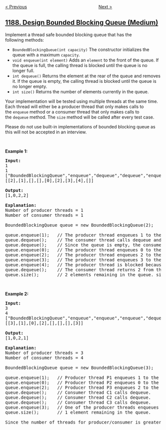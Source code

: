 <!--|This file generated by command(leetcode description); DO NOT EDIT.    |-->
<!--+----------------------------------------------------------------------+-->
<!--|@author    openset <openset.wang@gmail.com>                           |-->
<!--|@link      https://github.com/openset                                 |-->
<!--|@home      https://github.com/openset/leetcode                        |-->
<!--+----------------------------------------------------------------------+-->

[< Previous](https://github.com/openset/leetcode/tree/master/problems/make-array-strictly-increasing "Make Array Strictly Increasing")
　　　　　　　　　　　　　　　　
[Next >](https://github.com/openset/leetcode/tree/master/problems/maximum-number-of-balloons "Maximum Number of Balloons")

## [1188. Design Bounded Blocking Queue (Medium)](https://leetcode.com/problems/design-bounded-blocking-queue "设计有限阻塞队列")

<p>Implement a thread safe bounded&nbsp;blocking queue that has&nbsp;the following&nbsp;methods:</p>

<ul>
	<li><code>BoundedBlockingQueue(int capacity)</code> The constructor initializes the queue with a maximum <code>capacity</code>.</li>
	<li><code>void enqueue(int element)</code> Adds an <code>element</code> to the front of the queue. If the queue is full, the calling thread is blocked until the queue is no longer full.</li>
	<li><code>int dequeue()</code> Returns the element at the rear of the queue and removes it. If the queue is empty, the calling thread is blocked until the queue is no longer empty.</li>
	<li><code>int size()</code>&nbsp;Returns the number of elements currently in the queue.</li>
</ul>

<p>Your implementation will be tested using multiple threads at the same time. Each thread will either be a producer thread that only makes calls to the&nbsp;<code>enqueue</code>&nbsp;method or a consumer thread that only makes calls to the&nbsp;<code>dequeue</code>&nbsp;method. The&nbsp;<code>size</code>&nbsp;method will be called after every test case.</p>

<p>Please do not use built-in implementations of bounded&nbsp;blocking queue as this will not be accepted in an interview.</p>

<p>&nbsp;</p>

<p><strong>Example 1:</strong></p>

<pre>
<strong>Input:</strong>
1
1
[&quot;BoundedBlockingQueue&quot;,&quot;enqueue&quot;,&quot;dequeue&quot;,&quot;dequeue&quot;,&quot;enqueue&quot;,&quot;enqueue&quot;,&quot;enqueue&quot;,&quot;enqueue&quot;,&quot;dequeue&quot;]
[[2],[1],[],[],[0],[2],[3],[4],[]]

<strong>Output:</strong>
[1,0,2,2]

<strong>Explanation:
</strong>Number of producer threads = 1
Number of consumer threads = 1

BoundedBlockingQueue queue = new BoundedBlockingQueue(2);   // initialize the queue with capacity = 2.

queue.enqueue(1);   // The producer thread enqueues 1 to the queue.
queue.dequeue();    // The consumer thread calls dequeue and returns 1 from the queue.
queue.dequeue();    // Since the queue is empty, the consumer thread is blocked.
queue.enqueue(0);   // The producer thread enqueues 0 to the queue. The consumer thread is unblocked and returns 0 from the queue.
queue.enqueue(2);   // The producer thread enqueues 2 to the queue.
queue.enqueue(3);   // The producer thread enqueues 3 to the queue.
queue.enqueue(4);   // The producer thread is blocked because the queue&#39;s capacity (2) is reached.
queue.dequeue();    // The consumer thread returns 2 from the queue. The producer thread is unblocked and enqueues 4 to the queue.
queue.size();       // 2 elements remaining in the queue. size() is always called at the end of each test case.
</pre>

<p>&nbsp;</p>

<p><strong>Example 2:</strong></p>

<pre>
<strong>Input:</strong>
3
4
[&quot;BoundedBlockingQueue&quot;,&quot;enqueue&quot;,&quot;enqueue&quot;,&quot;enqueue&quot;,&quot;dequeue&quot;,&quot;dequeue&quot;,&quot;dequeue&quot;,&quot;enqueue&quot;]
[[3],[1],[0],[2],[],[],[],[3]]

<strong>Output:</strong>
[1,0,2,1]

<strong>Explanation:
</strong>Number of producer threads = 3
Number of consumer threads = 4

BoundedBlockingQueue queue = new BoundedBlockingQueue(3);   // initialize the queue with capacity = 3.

queue.enqueue(1);   // Producer thread P1 enqueues 1 to the queue.
queue.enqueue(0);   // Producer thread P2 enqueues 0 to the queue.
queue.enqueue(2);   // Producer thread P3 enqueues 2 to the queue.
queue.dequeue();    // Consumer thread C1 calls dequeue.
queue.dequeue();    // Consumer thread C2 calls dequeue.
queue.dequeue();    // Consumer thread C3 calls dequeue.
queue.enqueue(3);   // One of the producer threads enqueues 3 to the queue.
queue.size();       // 1 element remaining in the queue.

Since the number of threads for producer/consumer is greater than 1, we do not know how the threads will be scheduled in the operating system, even though the input seems to imply the ordering. Therefore, any of the output [1,0,2] or [1,2,0] or [0,1,2] or [0,2,1] or [2,0,1] or [2,1,0] will be accepted.</pre>
